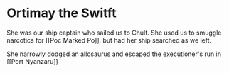 # Ortimay the Switft

She was our ship captain who sailed us to Chult. She used us to smuggle narcotics for [[Poc Marked Po]], but had her ship searched as we left.

She narrowly dodged an allosaurus and escaped the executioner's run in [[Port Nyanzaru]]

